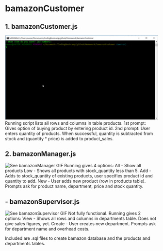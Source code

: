 # bamazonCustomer

## 1. bamazonCustomer.js
![See bamazonCustomer GIF](gifs/1-customer.gif)
Running script lists all rows and columns in table products. 
1st prompt: Gives option of buying product by entering product id.
2nd prompt: User enters quantity of products. 
When successful, quantity is subtracted from stock and (quantity * price) is added to product_sales.

## 2. bamazonManager.js
![See bamazonManager GIF](2-manager.gif)
Running gives 4 options:
All - Show all products
Low - Shows all products with stock_quantity less than 5.
Add - Adds to stock_quantity of existing products, user specifies product id and quantity to add.
New - User adds new product (row in products table). Prompts ask for product name, department, price and stock quantity. 

## - bamazonSupervisor.js
![See bamazonSupervisor GIF](3-supervisor.gif)
Not fully functional. 
Running gives 2 options:
View - Shows all rows and columns in departments table. Does not give sales figures, yet.
Create - User creates new department. Prompts ask for department name and overhead costs. 

Included are .sql files to create bamazon database and the products and departments tables. 

